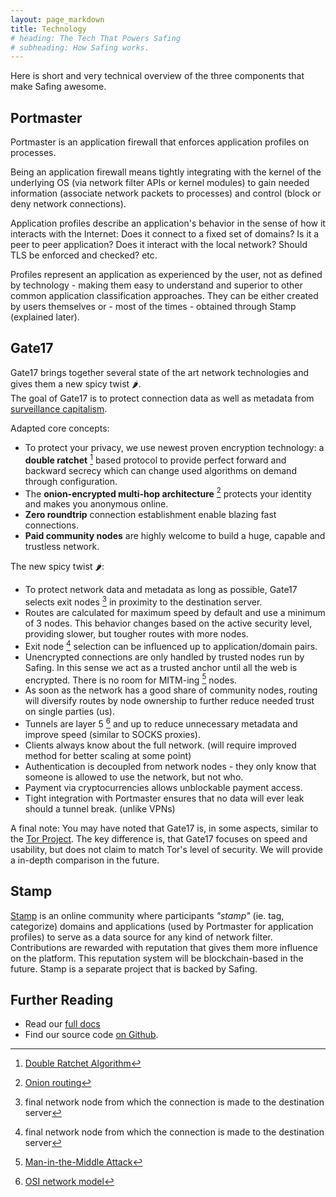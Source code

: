```yaml
---
layout: page_markdown
title: Technology
# heading: The Tech That Powers Safing
# subheading: How Safing works.
---
```


Here is short and very technical overview of the three components that make Safing awesome.

## Portmaster

Portmaster is an application firewall that enforces application profiles on processes.

Being an application firewall means tightly integrating with the kernel of the underlying OS <span class="text-lighter">(via network filter APIs or kernel modules)</span> to gain needed information <span class="text-lighter">(associate network packets to processes)</span> and control <span class="text-lighter">(block or deny network connections)</span>.

Application profiles describe an application's behavior in the sense of how it interacts with the Internet: Does it connect to a fixed set of domains? Is it a peer to peer application? Does it interact with the local network? Should TLS be enforced and checked? etc.

Profiles represent an application as experienced by the user, not as defined by technology - making them easy to understand and superior to other common application classification approaches.
They can be either created by users themselves or - most of the times - obtained through Stamp <span class="text-lighter">(explained later)</span>.

## Gate17

Gate17 brings together several state of the art network technologies and gives them a new spicy twist 🌶️.  
The goal of Gate17 is to protect connection data as well as metadata from [surveillance capitalism](https://en.wikipedia.org/wiki/Surveillance_capitalism).

Adapted core concepts:

- To protect your privacy, we use newest proven encryption technology: a __double ratchet__ [^doubleratchet] based protocol to provide perfect forward and backward secrecy which can change used algorithms on demand through configuration.
- The __onion-encrypted multi-hop architecture__ [^onionrouting] protects your identity and makes you anonymous online.
- __Zero roundtrip__ connection establishment enable blazing fast connections.
- __Paid community nodes__ are highly welcome to build a huge, capable and trustless network.

The new spicy twist 🌶️:

- To protect network data and metadata as long as possible, Gate17 selects exit nodes [^exitnode] in proximity to the destination server.
- Routes are calculated for maximum speed by default and use a minimum of 3 nodes. This behavior changes based on the active security level, providing slower, but tougher routes with more nodes.
- Exit node [^exitnode] selection can be influenced up to application/domain pairs.
- Unencrypted connections are only handled by trusted nodes run by Safing. In this sense we act as a trusted anchor until all the web is encrypted. There is no room for MITM-ing [^mitm] nodes.
- As soon as the network has a good share of community nodes, routing will diversify routes by node ownership to further reduce needed trust on single parties <span class="text-lighter">(us)</span>.
- Tunnels are layer 5 [^osi] and up to reduce unnecessary metadata and improve speed <span class="text-lighter">(similar to SOCKS proxies)</span>.
- Clients always know about the full network. <span class="text-lighter">(will require improved method for better scaling at some point)</span>
- Authentication is decoupled from network nodes - they only know that someone is allowed to use the network, but not who.
- Payment via cryptocurrencies allows unblockable payment access.
- Tight integration with Portmaster ensures that no data will ever leak should a tunnel break. <span class="text-lighter">(unlike VPNs)</span>

[^doubleratchet]: [Double Ratchet Algorithm](https://en.wikipedia.org/wiki/Double_Ratchet_Algorithm)
[^onionrouting]: [Onion routing](https://en.wikipedia.org/wiki/Onion_routing)
[^exitnode]: final network node from which the connection is made to the destination server
[^mitm]: [Man-in-the-Middle Attack](https://en.wikipedia.org/wiki/Man-in-the-middle_attack)
[^osi]: [OSI network model](https://en.wikipedia.org/wiki/OSI_model)

<span class="note-light"> A final note: You may have noted that Gate17 is, in some aspects, similar to the [Tor Project](https://www.torproject.org/). The key difference is, that Gate17 focuses on speed and usability, but does not claim to match Tor's level of security. We will provide a in-depth comparison in the future.</span>

## Stamp

[Stamp](https://stamp.community) is an online community where participants _"stamp"_ <span class="text-lighter">(ie. tag, categorize)</span> domains and applications <span class="text-lighter">(used by Portmaster for application profiles)</span> to serve as a data source for any kind of network filter. Contributions are rewarded with reputation that gives them more influence on the platform. This reputation system will be blockchain-based in the future. Stamp is a separate project that is backed by Safing.

## Further Reading

- Read our [full docs](https://docs.safing.io)
- Find our source code [on Github](https://github.com/Safing).

<div class="margin-top-40 page-divider"></div>
